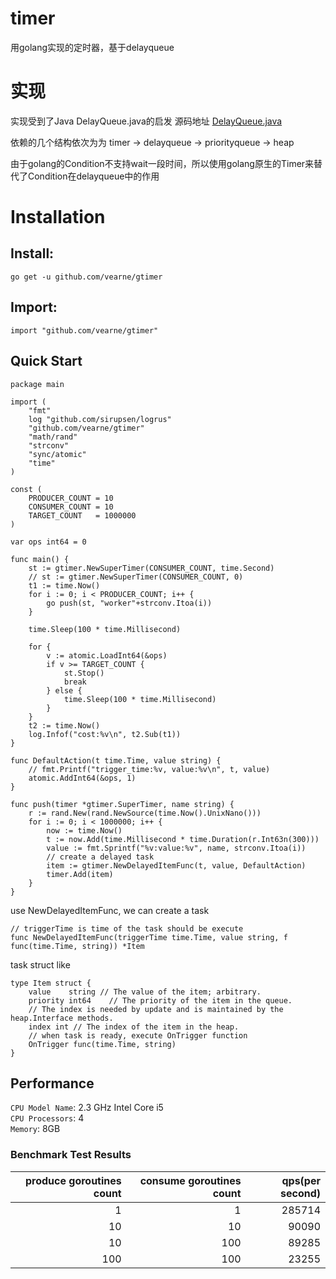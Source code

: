 # timer
用golang实现的定时器，基于delayqueue

# 实现
实现受到了Java DelayQueue.java的启发
源码地址
[DelayQueue.java](http://www.docjar.com/html/api/java/util/concurrent/DelayQueue.java.html)

依赖的几个结构依次为为
timer -> delayqueue -> priorityqueue -> heap

由于golang的Condition不支持wait一段时间，所以使用golang原生的Timer来替代了Condition在delayqueue中的作用

# Installation
## Install:

```
go get -u github.com/vearne/gtimer
```
## Import:
```
import "github.com/vearne/gtimer"
```


## Quick Start
```
package main

import (
	"fmt"
	log "github.com/sirupsen/logrus"
	"github.com/vearne/gtimer"
	"math/rand"
	"strconv"
	"sync/atomic"
	"time"
)

const (
	PRODUCER_COUNT = 10
	CONSUMER_COUNT = 10
	TARGET_COUNT   = 1000000
)

var ops int64 = 0

func main() {
	st := gtimer.NewSuperTimer(CONSUMER_COUNT, time.Second)
	// st := gtimer.NewSuperTimer(CONSUMER_COUNT, 0)
	t1 := time.Now()
	for i := 0; i < PRODUCER_COUNT; i++ {
		go push(st, "worker"+strconv.Itoa(i))
	}

	time.Sleep(100 * time.Millisecond)

	for {
		v := atomic.LoadInt64(&ops)
		if v >= TARGET_COUNT {
			st.Stop()
			break
		} else {
			time.Sleep(100 * time.Millisecond)
		}
	}
	t2 := time.Now()
	log.Infof("cost:%v\n", t2.Sub(t1))
}

func DefaultAction(t time.Time, value string) {
	// fmt.Printf("trigger_time:%v, value:%v\n", t, value)
	atomic.AddInt64(&ops, 1)
}

func push(timer *gtimer.SuperTimer, name string) {
	r := rand.New(rand.NewSource(time.Now().UnixNano()))
	for i := 0; i < 1000000; i++ {
		now := time.Now()
		t := now.Add(time.Millisecond * time.Duration(r.Int63n(300)))
		value := fmt.Sprintf("%v:value:%v", name, strconv.Itoa(i))
		// create a delayed task
		item := gtimer.NewDelayedItemFunc(t, value, DefaultAction)
		timer.Add(item)
	}
}
```

use NewDelayedItemFunc, we can create a task
```
// triggerTime is time of the task should be execute
func NewDelayedItemFunc(triggerTime time.Time, value string, f func(time.Time, string)) *Item
```
task struct like 
```
type Item struct {
	value    string // The value of the item; arbitrary.
	priority int64    // The priority of the item in the queue.
	// The index is needed by update and is maintained by the heap.Interface methods.
	index int // The index of the item in the heap.
	// when task is ready, execute OnTrigger function
	OnTrigger func(time.Time, string)
}
```

## Performance

`CPU Model Name`: 2.3 GHz Intel Core i5     
`CPU Processors`: 4     
`Memory`: 8GB   

### Benchmark Test Results        


| produce goroutines count | consume goroutines count | qps(per second) | 
| ---------:| ----------:| --------:| 
| 1| 1                      | 285714             |  
| 10| 10                    | 90090                |  
| 10| 100                   | 89285              |  
| 100| 100                  | 23255              |  





